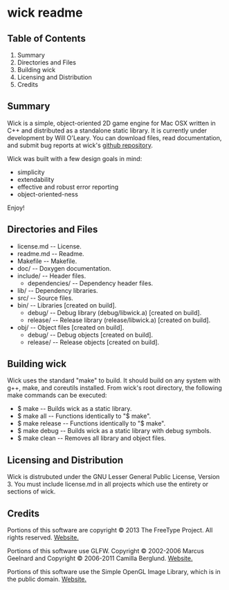 wick readme
===========
Table of Contents
----------------- 

1. Summary
2. Directories and Files
3. Building wick
4. Licensing and Distribution
5. Credits

Summary
-------
Wick is a simple, object-oriented 2D game engine for Mac OSX written in C++ and distributed as a standalone static library. It is currently under development by Will  O'Leary. You can download files, read documentation, and submit bug reports at wick's [github repository](https://github.com/wolearyc/wick). 

Wick was built with a few design goals in mind:
* simplicity
* extendability
* effective and robust error reporting
* object-oriented-ness

Enjoy!

Directories and Files
---------------------

* license.md -- License. 
* readme.md -- Readme. 
* Makefile -- Makefile. 
* doc/ -- Doxygen documentation.
* include/ -- Header files.
    * dependencies/ -- Dependency header files.
* lib/ -- Dependency libraries.
* src/ -- Source files.
* bin/ -- Libraries [created on build].
    * debug/ -- Debug library (debug/libwick.a) [created on build].
    * release/ -- Release library (release/libwick.a) [created on build].
* obj/ -- Object files [created on build].
    * debug/ -- Debug objects [created on build].
    * release/ -- Release objects [created on build].
	
Building wick
-------------
Wick uses the standard "make" to build. It should build on any system with g++, make, and coreutils installed. 
From wick's root directory, the following make commands can be executed:

* $ make -- Builds wick as a static library.
* $ make all -- Functions identically to "$ make".
* $ make release -- Functions identically to "$ make".
* $ make debug -- Builds wick as a static library with debug symbols.
* $ make clean -- Removes all library and object files.

Licensing and Distribution
--------------------------
Wick is distrubuted under the GNU Lesser General Public License, Version 3. You must include license.md in all projects which use the entirety or sections of wick.

Credits
-------
Portions of this software are copyright © 2013 The FreeType Project.  All rights reserved. [Website.](http://www.freetype.org/)

Portions of this software use GLFW. Copyright © 2002-2006 Marcus Geelnard and Copyright © 2006-2011 Camilla Berglund. [Website.](http://www.glfw.org/index.html)

Portions of this software use the Simple OpenGL Image Library, which is in the public domain. [Website.](http://www.lonesock.net/soil.html)